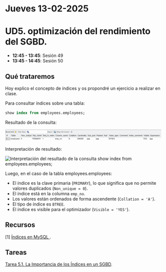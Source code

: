 
# Jueves 13-02-2025

# UD5. optimización del rendimiento del SGBD.

- **12:45 - 13:45**: Sesión 49
- **13:45 - 14:45**: Sesión 50


## Qué trataremos
Hoy explico el concepto de índices y os propondré un ejercicio a realizar en clase.

Para consultar índices sobre una tabla:

```sql
show index from employees.employees;
```

Resultado de la consulta:

![Resultado de la consulta show index from employees.employees;](/Documents/UD5/images/resultado%20show%20index.png)

Interpretación de resultado:

![Interpretación del resultado de la consulta show index from employees.employees;](/Documents/UD5/images/interpretación%20resultado%20show%20index.png)

Luego, en el caso de la tabla employees.employees:

- El índice es la clave primaria (`PRIMARY`), lo que significa que no permite valores duplicados (`Non_unique = 0`).
- El índice está en la columna `emp_no`.
- Los valores están ordenados de forma ascendente (`Collation = 'A'`).
- El tipo de índice es `BTREE`.
- El índice es visible para el optimizador (`Visible = 'YES'`).

## Recursos
[1] [Índices en MySQL
](https://wiki.cifprodolfoucha.es/index.php?title=Mysql_Indices).


## Tareas
[Tarea 5.1. La Importancia de los Índices en un SGBD](/Documents/UD5/excercises/Tarea%205.1.%20La%20Importancia%20de%20los%20Índices%20en%20un%20SGBD.pdf).